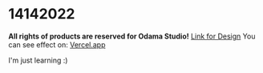 # 14142022

**All rights of products are reserved for Odama Studio!**
[Link for Design](https://www.figma.com/file/gihccU5tfGDzoqoFUgjME5/Findtrend-Webflow-(Free-Code)-(Community)?node-id=0%3A1)
  You can see effect on: [Vercel.app](14142022.vercel.app)

I'm just learning :)
